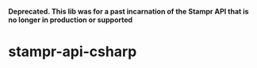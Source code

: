 **Deprecated. This lib was for a past incarnation of the Stampr API that is no longer in production or supported**

stampr-api-csharp
=================
